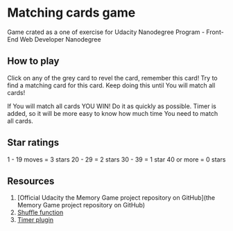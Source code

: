 # Matching cards game
Game crated as a one of exercise for Udacity Nanodegree Program - Front-End Web Developer Nanodegree

## How to play
Click on any of the grey card to revel the card, remember this card! Try to find a matching card for this card.
Keep doing this until You will match all cards!

If You will match all cards YOU WIN!
Do it as quickly as possible. Timer is added, so it will be more easy to know how much time You need to match all cards.


## Star ratings
1 - 19 moves = 3 stars
20 - 29 = 2 stars
30 - 39 = 1 star
40 or more = 0 stars


## Resources

1. [Official Udacity the Memory Game project repository on GitHub](the Memory Game project repository on GitHub)
2. [Shuffle function](http://stackoverflow.com/a/2450976)
3. [Timer plugin](https://github.com/walmik/timer.jquery)
